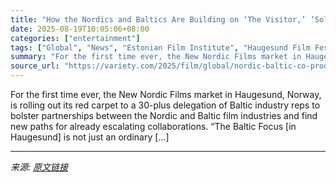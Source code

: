 ```yaml
---
title: "How the Nordics and Baltics Are Building on ‘The Visitor,’ ‘Solomamma,’ Other Hits, to Fuel Co-Productions: ’Putin’s Invading Ukraine Has Brought Us Closer’"
date: 2025-08-19T10:05:06+08:00
categories: ["entertainment"]
tags: ["Global", "News", "Estonian Film Institute", "Haugesund Film Festival", "Norwegian International Film Festival"]
summary: "For the first time ever, the New Nordic Films market in Haugesund, Norway, is rolling out its red carpet to a 30-plus delegation of Baltic industry reps to bolster partnerships between the Nordic and "
source_url: "https://variety.com/2025/film/global/nordic-baltic-co-productions-breaking-boundaries-1236492600/"
---
```


For the first time ever, the New Nordic Films market in Haugesund, Norway, is rolling out its red carpet to a 30-plus delegation of Baltic industry reps to bolster partnerships between the Nordic and Baltic film industries and find new paths for already escalating collaborations. “The Baltic Focus [in Haugesund] is not just an ordinary [&#8230;]

---

*来源: [原文链接](https://variety.com/2025/film/global/nordic-baltic-co-productions-breaking-boundaries-1236492600/)*
